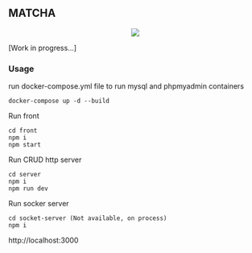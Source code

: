## MATCHA

<p align="center"><img  src="readme/matcha.gif"></p>

[Work in progress...]

### Usage
run docker-compose.yml file to run mysql and phpmyadmin containers
```
docker-compose up -d --build
```
Run front
```
cd front
npm i
npm start
```

Run CRUD http server
```
cd server
npm i
npm run dev
```

Run socker server
```
cd socket-server (Not available, on process)
npm i
```


http://localhost:3000

